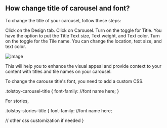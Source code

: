## How change title of carousel and font?

To change the title of your carousel, follow these steps:

Click on the Design tab.
Click on Carousel.
Turn on the toggle for Title.
You have the option to put the Title Text size, Text weight, and Text color.
Turn on the toggle for the Tile name.
You can change the location, text size, and text color.

![image](https://github.com/GoTolstoy/tolstoy-toly-kb/assets/159901631/a7398e80-9a42-4021-b627-302d1f6d30a6)

This will help you to enhance the visual appeal and provide context to your content with titles and tile names on your carousel.

To change the carouse title's font, you need to add a custom CSS. 

.tolstoy-carousel-title {
font-family: //font name here;
}

For stories,

.tolstoy-stories-title {
font-family: //font name here;

// other css customization if needed
}
